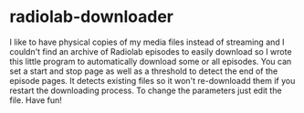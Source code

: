 # radiolab-downloader
 
I like to have physical copies of my media files instead of streaming and I couldn't find an archive of Radiolab episodes to easily download so I wrote this little program to automatically download some or all episodes. You can set a start and stop page as well as a threshold to detect the end of the episode pages. It detects existing files so it won't re-downloadd them if you restart the downloading process. To change the parameters just edit the file. Have fun!
